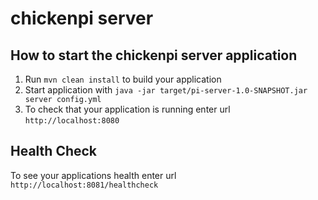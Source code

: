 # chickenpi server

How to start the chickenpi server application
---

1. Run `mvn clean install` to build your application
1. Start application with `java -jar target/pi-server-1.0-SNAPSHOT.jar server config.yml`
1. To check that your application is running enter url `http://localhost:8080`

Health Check
---

To see your applications health enter url `http://localhost:8081/healthcheck`
